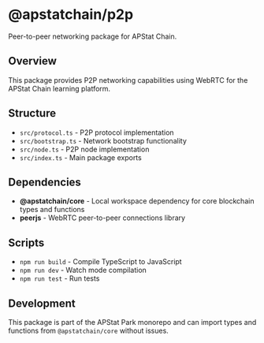 # @apstatchain/p2p

Peer-to-peer networking package for APStat Chain.

## Overview

This package provides P2P networking capabilities using WebRTC for the APStat Chain learning platform.

## Structure

- `src/protocol.ts` - P2P protocol implementation
- `src/bootstrap.ts` - Network bootstrap functionality  
- `src/node.ts` - P2P node implementation
- `src/index.ts` - Main package exports

## Dependencies

- **@apstatchain/core** - Local workspace dependency for core blockchain types and functions
- **peerjs** - WebRTC peer-to-peer connections library

## Scripts

- `npm run build` - Compile TypeScript to JavaScript
- `npm run dev` - Watch mode compilation
- `npm run test` - Run tests

## Development

This package is part of the APStat Park monorepo and can import types and functions from `@apstatchain/core` without issues. 
